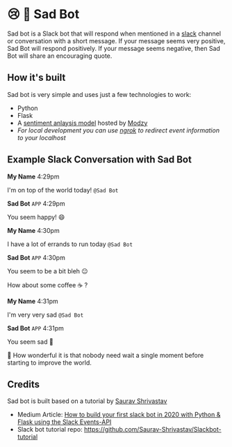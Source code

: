# :cry: :robot: Sad Bot

Sad bot is a Slack bot that will respond when mentioned in a [slack](https://slack.com) channel or conversation with a short message. If your message seems very positive, Sad Bot will respond positively. If your message seems negative, then Sad Bot will share an encouraging quote.

## How it's built
Sad bot is very simple and uses just a few technologies to work:
* Python
* Flask
* A [sentiment anlaysis model](https://www.modzy.com/marketplace/model-task/label-or-classify/sentiment-analysis/) hosted by [Modzy](https://www.modzy.com)
* *For local development you can use [ngrok](https://ngrok.com/download) to redirect event information to your localhost*

## Example Slack Conversation with Sad Bot
**My Name** 4:29pm

I'm on top of the world today! `@Sad Bot`

**Sad Bot** `APP` 4:29pm

You seem happy! :smile:

**My Name** 4:30pm

I have a lot of errands to run today `@Sad Bot`

**Sad Bot** `APP` 4:30pm

You seem to be a bit bleh :neutral_face:

How about some coffee :coffee: ?

**My Name** 4:31pm

I'm very very sad `@Sad Bot`

**Sad Bot** `APP` 4:31pm

You seem sad :slightly_frowning_face:

:butterfly: How wonderful it is that nobody need wait a single moment before starting to improve the world.

## Credits
Sad bot is built based on a tutorial by [Saurav Shrivastav](https://github.com/Saurav-Shrivastav)
* Medium Article: [How to build your first slack bot in 2020 with Python & Flask using the Slack Events-API](https://medium.com/developer-student-clubs-tiet/how-to-build-your-first-slack-bot-in-2020-with-python-flask-using-the-slack-events-api-4b20ae7b4f86)
* Slack bot tutorial repo: https://github.com/Saurav-Shrivastav/Slackbot-tutorial
